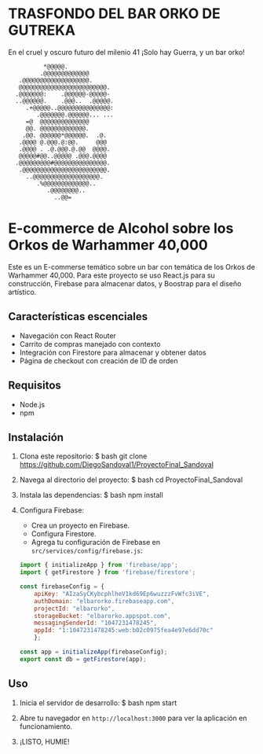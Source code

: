 # TRASFONDO DEL BAR ORKO DE GUTREKA

En el cruel y oscuro futuro del milenio 41 ¡Solo hay Guerra, y un bar orko!
                                        
                                        
              *@@@@@.                   
             .@@@@@@@@@@@@@             
       .@@@@@@@@@@@@@@@@@@@.            
       @@@@@@@@@@@@@@@@@@@@@@@@@.       
      .@@@@@@@:    .@@@@@@-@@@@@-       
      ..@@@@@@.    .@@@..  .@@@@@.      
         .+@@@@@..@@@@@@@@@@@@@@@:      
            .@@@@@@@.@@@@@@... ...      
         =@  @@@@@@@@@@@@@@             
         @@. @@@@@@@@@@@@@.             
        .@@. @@@@@@*@@@@@@.  .@.        
       .@@@@ @.@@@.@:@@.     @@@        
       .@@@@ . .@.@@@.@.@@  @@@@.       
       @@@@@#@@..@@@@@ .@@@.@@@@        
      .@@@@@@@@@#@@@@@@@@@@@@@@@.       
       .@@@@@@@@@@@@@@@@@@@@@@@@.       
         ..@@@@@@@@@@@@@@@@@@@.         
            .%@@@@@@@@@@@@@..           
               .@@@@@@@@..              
                 ..@@=                  
                                        



# E-commerce de Alcohol sobre los Orkos de Warhammer 40,000

Este es un E-commerse temático sobre un bar con temática de los Orkos de Warhammer 40,000. Para este proyecto se uso React.js para su construcción, Firebase para almacenar datos, y Boostrap para el diseño artístico. 

## Características escenciales

- Navegación con React Router
- Carrito de compras manejado con contexto
- Integración con Firestore para almacenar y obtener datos
- Página de checkout con creación de ID de orden

## Requisitos

- Node.js
- npm 

## Instalación

1. Clona este repositorio:
    $ bash git clone https://github.com/DiegoSandoval1/ProyectoFinal_Sandoval

2. Navega al directorio del proyecto:
    $ bash cd ProyectoFinal_Sandoval

3. Instala las dependencias:
    $ bash npm install

4. Configura Firebase:
    - Crea un proyecto en Firebase.
    - Configura Firestore.
    - Agrega tu configuración de Firebase en `src/services/config/firebase.js`:
    ```javascript
    import { initializeApp } from 'firebase/app';
    import { getFirestore } from 'firebase/firestore';

    const firebaseConfig = {
        apiKey: "AIzaSyCKybcphlheV1kd69Ep6wuzzzFvWfc3iVE",
        authDomain: "elbarorko.firebaseapp.com",
        projectId: "elbarorko",
        storageBucket: "elbarorko.appspot.com",
        messagingSenderId: "1047231478245",
        appId: "1:1047231478245:web:b02c0975fea4e97e6dd70c"
        };

    const app = initializeApp(firebaseConfig);
    export const db = getFirestore(app);
    ```

## Uso

1. Inicia el servidor de desarrollo:
    $ bash npm start

2. Abre tu navegador en `http://localhost:3000` para ver la aplicación en funcionamiento.

3. ¡LISTO, HUMIE!



